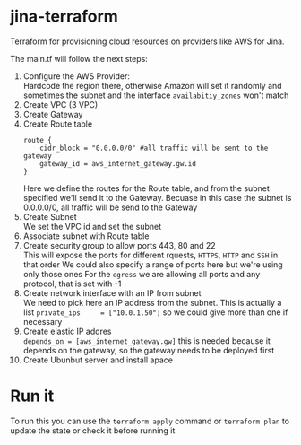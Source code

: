 # jina-terraform
Terraform for provisioning cloud resources on providers like AWS for Jina.

The main.tf will follow the next steps:


1. Configure the AWS Provider: <br/> Hardcode the region there, otherwise Amazon will set it randomly and sometimes the subnet and the interface `availabitiy_zones` won't match
2. Create VPC (3 VPC)
3. Create Gateway
4. Create Route table<br/>
    ```
    route {
        cidr_block = "0.0.0.0/0" #all traffic will be sent to the gateway
        gateway_id = aws_internet_gateway.gw.id
    }
    ```
    Here we define the routes for the Route table, and from the subnet specified we'll send it to the Gateway. Becuase in this case the subnet is 0.0.0.0/0, all traffic will be send to the Gateway
5. Create Subnet<br/>
    We set the VPC id and set the subnet
6. Associate subnet with Route table 
7. Create security group to allow ports 443, 80 and 22<br/>
    This will expose the ports for different rquests, `HTTPS`, `HTTP` and `SSH` in that order
    We could also specify a range of ports here but we're using only those ones 
    For the `egress` we are allowing all ports and any protocol, that is set with -1
8. Create network interface with an IP from subnet <br/>
    We need to pick here an IP address from the subnet. 
    This is actually a list `private_ips     = ["10.0.1.50"]` so we could  give more than one if necessary 
9. Create elastic IP addres<br/>
    `depends_on = [aws_internet_gateway.gw]` this is needed because it depends on the gateway, so the gateway needs to be deployed first
10. Create Ubunbut server and install apace<br/>

# Run it
To run this you can use the 
`terraform apply` command or `terraform plan` to update the state or check it before running it
